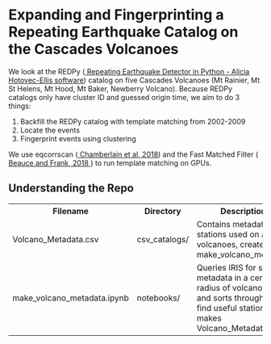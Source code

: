# Expanding and Fingerprinting a Repeating Earthquake Catalog on the Cascades Volcanoes

We look at the REDPy (<a href="github.com/ahotovec/REDPy"> Repeating Earthquake Detector in Python - Alicia Hotovec-Ellis software</a>) catalog on five Cascades Volcanoes (Mt Rainier, Mt St Helens, Mt Hood, Mt Baker, Newberry Volcano). Because REDPy catalogs only have cluster ID and guessed origin time, we aim to do 3 things:


1. Backfill the REDPy catalog with template matching from 2002-2009
2. Locate the events 
3. Fingerprint events using clustering

We use eqcorrscan (<a href="https://www.dropbox.com/s/rscu5odvn1bbr2s/Chamberlain18.pdf?dl=0"> Chamberlain et al, 2018</a>) and the Fast Matched Filter (<a href="https://doi.org/10.1785/0220170181"> Beauce and Frank, 2018 </a>) to run template matching on GPUs.

<h2>Understanding the Repo</h2>
<table>
  <tr>
    <th>Filename</th>
    <th>Directory</th>
    <th>Description</th>
  </tr>
  <tr>
    <td>Volcano_Metadata.csv</td>
    <td>csv_catalogs/</td>
    <td>Contains metadata for stations used on all volcanoes, created in make_volcano_metadata</td>
  </tr>
  <tr>
    <td>make_volcano_metadata.ipynb</td>
    <td>notebooks/</td>
    <td>Queries IRIS for station metadata in a certain radius of volcano center and sorts through to find useful stations, makes Volcano_Metadata.csv</td>
  </tr>
</table>